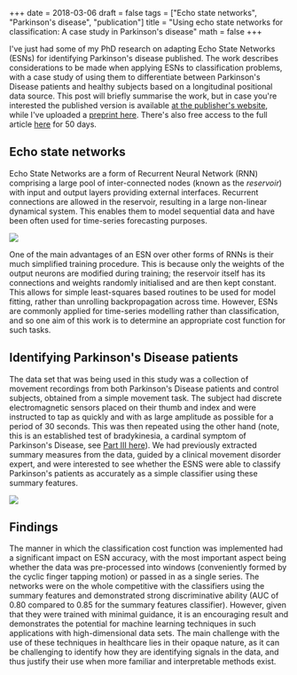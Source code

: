 +++
date = 2018-03-06
draft = false
tags = ["Echo state networks", "Parkinson's disease", "publication"]
title = "Using echo state networks for classification: A case study in Parkinson's disease"
math = false
+++

I've just had some of my PhD research on adapting Echo State Networks (ESNs) for identifying Parkinson's disease published. The work describes considerations to be made when applying ESNs to classification problems, with a case study of using them to differentiate between Parkinson's Disease patients and healthy subjects based on a longitudinal positional data source. This post will briefly summarise the work, but in case you're interested the published version is available [at the publisher's website](https://www.sciencedirect.com/science/article/pii/S0933365717303482), while I've uploaded a [preprint here](downloads/lacy_esnparkinsons_aiim_preprint_2018.pdf). There's also free access to the full article [here](https://authors.elsevier.com/a/1WgR13KEGa1e2w) for 50 days.

## Echo state networks

Echo State Networks are a form of Recurrent Neural Network (RNN) comprising a large pool of inter-connected nodes (known as the *reservoir*) with input and output layers providing external interfaces. Recurrent connections are allowed in the reservoir, resulting in a large non-linear dynamical system. This enables them to model sequential data and have been often used for time-series forecasting purposes.

![](/img/pdesn_06052018/esn.png)

One of the main advantages of an ESN over other forms of RNNs is their much simplified training procedure. This is because only the weights of the output neurons are modified during training; the reservoir itself has its connections and weights randomly initialised and are then kept constant. This allows for simple least-squares based routines to be used for model fitting, rather than unrolling backpropagation across time. However, ESNs are commonly applied for time-series modelling rather than classification, and so one aim of this work is to determine an appropriate cost function for such tasks.

## Identifying Parkinson's Disease patients

The data set that was being used in this study was a collection of movement recordings from both Parkinson's Disease patients and control subjects, obtained from a simple movement task. The subject had discrete electromagnetic sensors placed on their thumb and index and were instructed to tap as quickly and with as large amplitude as possible for a period of 30 seconds. This was then repeated using the other hand (note, this is an established test of bradykinesia, a cardinal symptom of Parkinson's Disease, see [Part III here](https://www.parkinsons.org.uk/professionals/resources/unified-parkinsons-disease-rating-scale)). We had previously extracted summary measures from the data, guided by a clinical movement disorder expert, and were interested to see whether the ESNS were able to classify Parkinson's patients as accurately as a simple classifier using these summary features.

![](/img/pdesn_06052018/waveforms.png)

## Findings

The manner in which the classification cost function was implemented had a significant impact on ESN accuracy, with the most important aspect being whether the data was pre-processed into windows (conveniently formed by the cyclic finger tapping motion) or passed in as a single series. The networks were on the whole competitive with the classifiers using the summary features and demonstrated strong discriminative ability (AUC of 0.80 compared to 0.85 for the summary features classifier). However, given that they were trained with minimal guidance, it is an encouraging result and demonstrates the potential for machine learning techniques in such applications with high-dimensional data sets. The main challenge with the use of these techniques in healthcare lies in their opaque nature, as it can be challenging to identify how they are identifying signals in the data, and thus justify their use when more familiar and interpretable methods exist.
